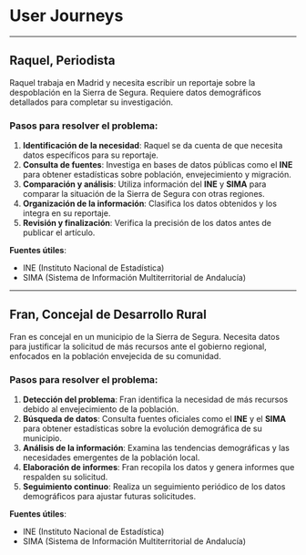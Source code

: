 # User Journeys

---

## Raquel, Periodista

Raquel trabaja en Madrid y necesita escribir un reportaje sobre la despoblación en la Sierra de Segura. Requiere datos demográficos detallados para completar su investigación.

### Pasos para resolver el problema:
1. **Identificación de la necesidad**: Raquel se da cuenta de que necesita datos específicos para su reportaje.
2. **Consulta de fuentes**: Investiga en bases de datos públicas como el **INE** para obtener estadísticas sobre población, envejecimiento y migración.
3. **Comparación y análisis**: Utiliza información del **INE** y **SIMA** para comparar la situación de la Sierra de Segura con otras regiones.
4. **Organización de la información**: Clasifica los datos obtenidos y los integra en su reportaje.
5. **Revisión y finalización**: Verifica la precisión de los datos antes de publicar el artículo.

**Fuentes útiles**: 

- INE (Instituto Nacional de Estadística)
- SIMA (Sistema de Información Multiterritorial de Andalucía)

---

## Fran, Concejal de Desarrollo Rural

Fran es concejal en un municipio de la Sierra de Segura. Necesita datos para justificar la solicitud de más recursos ante el gobierno regional, enfocados en la población envejecida de su comunidad.

### Pasos para resolver el problema:
1. **Detección del problema**: Fran identifica la necesidad de más recursos debido al envejecimiento de la población.
2. **Búsqueda de datos**: Consulta fuentes oficiales como el **INE** y el **SIMA** para obtener estadísticas sobre la evolución demográfica de su municipio.
3. **Análisis de la información**: Examina las tendencias demográficas y las necesidades emergentes de la población local.
4. **Elaboración de informes**: Fran recopila los datos y genera informes que respalden su solicitud.
5. **Seguimiento continuo**: Realiza un seguimiento periódico de los datos demográficos para ajustar futuras solicitudes.

**Fuentes útiles**: 

- INE (Instituto Nacional de Estadística)
- SIMA (Sistema de Información Multiterritorial de Andalucía)

